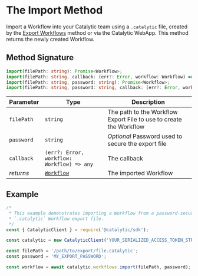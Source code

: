 # The Import Method

Import a Workflow into your Catalytic team using a `.catalytic` file, created by the [Export Workflows](doc:export-workflows-node) method or via the Catalytic WebApp. This method returns the newly created Workflow.

## Method Signature

```typescript
import(filePath: string): Promise<Workflow>;
import(filePath: string, callback: (err?: Error, workflow: Workflow) => any): void;
import(filePath: string, password: string): Promise<Workflow>;
import(filePath: string, password: string, callback: (err?: Error, workflow: Workflow) => any): void;
```

| Parameter  | Type                                        | Description                                                        |
| ---------- | ------------------------------------------- | ------------------------------------------------------------------ |
| `filePath` | `string`                                    | The path to the Workflow Export File to use to create the Workflow |
| `password` | `string`                                    | _Optional_ Password used to secure the export file                 |
| `callback` | `(err?: Error, workflow: Workflow) => any`  | The callback                                                       |
| _returns_  | [`Workflow`](doc:the-workflows-entity-node) | The imported Workflow                                              |

## Example

```js
/*
 * This example demonstrates importing a Workflow from a password-secured
 * `.catalytic` Workflow export file.
 */
const { CatalyticClient } = require('@catalytic/sdk');

const catalytic = new CatalyticClient('YOUR_SERIALIZED_ACCESS_TOKEN_STRING');

const filePath = '/path/to/export/file.catalytic';
const password = 'MY_EXPORT_PASSWORD';

const workflow = await catalytic.workflows.import(filePath, password);
```
